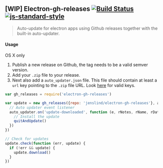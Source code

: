 ## [WIP] Electron-gh-releases [![Build Status](https://travis-ci.org/jenslind/electron-gh-releases.svg?branch=master)](https://travis-ci.org/jenslind/electron-gh-releases) [![js-standard-style](https://img.shields.io/badge/code%20style-standard-brightgreen.svg?style=flat)](https://github.com/feross/standard)
> Auto-update for electron apps using Github releases together with the built-in auto-updater.

#### Usage

OS X only

1. Publish a new release on Github, the tag needs to be a valid semver version.
2. Add your `.zip` file to your release.
3. Next also add a `auto_updater.json` file. This file should contain at least a `url` key pointing to the `.zip` file URL. Look [here](https://github.com/atom/electron/blob/master/docs/api/auto-updater.md#update-json-format) for valid keys.

```javascript
var gh_releases = require('electron-gh-releases')

var update = new gh_releases({repo: 'jenslind/electron-gh-releases'}, app, function (auto_updater) {
  // Auto updater event listener
  auto_updater.on('update-downloaded', function (e, rNotes, rName, rDate, uUrl, quitAndUpdate) {
    // Install the update
    quitAndUpdate()
  })
})

// Check for updates
update.check(function (err, update) {
  if (!err && update) {
    update.download()
  }
})
```
